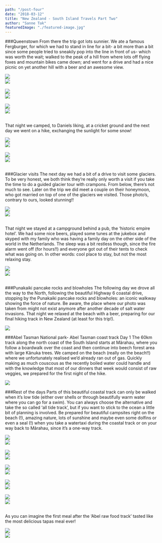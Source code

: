 ```yaml
---
path: "/post-four"
date: "2018-03-12"
title: "New Zealand - South Island Travels Part Two"
author: "Sanne Tak"
featuredImage: "./featured-image.jpg"
---
```


###Queenstown
From there the trip got lots sunnier. We ate a famous Fergburger, for which we had to stand in line for a bit- a bit more than a bit since some people tried to sneakily pop into the line in front of us- which was worth the wait; walked to the peak of a hill from where lots off flying foxes and mountain bikes came down; and went for a drive and had a nice picnic on yet another hill with a beer and an awesome view.

<div class="wrap"><div class="small"><img src="/images/60.jpg" /></div><div class="small"><img src="/images/59.jpg" /></div></div>
<br />
<div class="wrap"><div class="small"><img src="/images/61.jpg" /></div><div class="small"><img src="/images/62.jpg" /></div></div>
<br />
<div class="wrap"><div class="small"><img src="/images/64.jpg" /></div><div class="small"><img src="/images/65.jpg" /></div></div>
<br />


That night we camped, to Daniels liking, at a cricket ground and the next day we went on a hike, exchanging the sunlight for some snow! 

<div class="wrap"><div class="small"><img src="/images/66.jpg" /></div><div class="small"><img src="/images/68.jpg" /></div></div>
<br />
<div class="wrap"><div class="small"><img src="/images/69.jpg" /></div><div class="small"><img src="/images/70.jpg" /></div></div>
<br />

###Glacier visits
The next day we had a bit of a drive to visit some glaciers. To be very honest, we both think they’re really only worth a visit if you take the time to do a guided glacier tour with crampons. From below, there’s not much to see. Later on the trip we did meet a couple on their honeymoon, who got married on top of one of the glaciers we visited. Those photo’s, contrary to ours, looked stunning!!

<div class="wrap"><div class="small"><img src="/images/71.jpg" /></div><div class="small"><img src="/images/72.jpg" /></div></div>
<br />

That night we stayed at a campground behind a pub, the ‘historic empire hotel’. We had some nice beers, played some tunes at the jukebox and skyped with my family who was having a family day on the other side of the world in the Netherlands. The sleep was a bit restless though, since the fire alarm went off (for hours!!) and everyone got out of their tents to check what was going on. In other words: cool place to stay, but not the most relaxing stay.

<div class="wrap"><div class="small"><img src="/images/73.jpg" /></div><div class="small"><img src="/images/74.jpg" /></div></div>
<br />

###Punakaiki pancake rocks and blowholes
The following day we drove all the way to the North, following the beautiful Highway 6 coastal drive, stopping by the Punakaiki pancake rocks and blowholes: an iconic walkway showing the force of nature. Be aware, the place where our photo was taken from might not exist anymore after another decade of salt water invasions. That night we relaxed at the beach with a beer, preparing for our final hiking track in New Zealand (at least for this trip!).

![](/images/75.jpg)

###Abel Tasman National park- Abel Tasman coast track
Day 1
The 60km track along the north coast of the South Island starts at Mãrahau, where you follow a boardwalk over the coast and then continue into beech forest area with large Kãnuka trees. We camped on the beach (really on the beach!!) where we unfortunately realised we’d already ran out of gas. Quickly making as much couscous as the recently boiled water could handle and with the knowledge that most of our dinners that week would consist of raw veggies, we prepared for the first night of the hike.

![](/images/77.jpg)

###Rest of the days
Parts of this beautiful coastal track can only be walked when it’s low tide (either over shells or through beautifully warm water where you can go for a swim). You can always choose the alternative and take the so called ‘all tide track’, but if you want to stick to the ocean a little bit of planning is involved. Be prepared for beautiful campsites right on the beach (!), amazing nature, lots of sunshine and maybe even some dolfins or even a seal (!) when you take a watertaxi during the coastal track or on your way back to Mãrahau, since it’s a one-way track.

<div class="wrap"><div class="small"><img src="/images/78.jpg" /></div><div class="small"><img src="/images/79.jpg" /></div></div>
<br />
<div class="wrap"><div class="small"><img src="/images/80.jpg" /></div><div class="small"><img src="/images/81.jpg" /></div></div>
<br />
<div class="wrap"><div class="small"><img src="/images/82.jpg" /></div><div class="small"><img src="/images/83.jpg" /></div></div>
<br />
<div class="wrap"><div class="small"><img src="/images/85.jpg" /></div><div class="small"><img src="/images/86.jpg" /></div></div>
<br />
<div class="wrap"><div class="small"><img src="/images/87.jpg" /></div><div class="small"><img src="/images/88.jpg" /></div></div>
<br />

As you can imagine the first meal after the ‘Abel raw food track’ tasted like the most delicious tapas meal ever! 
<div class="wrap"><div class="small"><img src="/images/90.jpg" /></div><div class="small"><img src="/images/89.jpg" /></div></div>
<br />